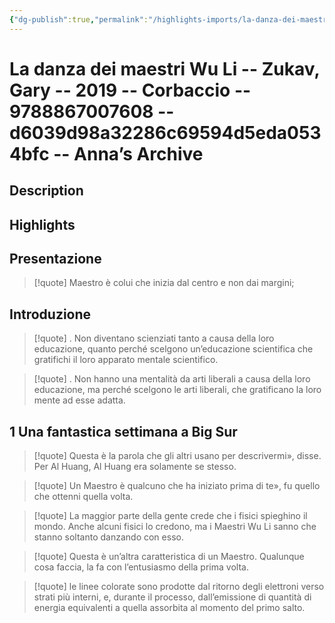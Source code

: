 ```yaml
---
{"dg-publish":true,"permalink":"/highlights-imports/la-danza-dei-maestri-wu-li-zukav-gary-2019-corbaccio-9788867007608-d6039d98a32286c69594d5eda0534bfc-anna-s-archive/","title":"La danza dei maestri Wu Li -- Zukav, Gary -- 2019 -- Corbaccio -- 9788867007608 -- d6039d98a32286c69594d5eda0534bfc -- Anna’s Archive"}
---
```



# La danza dei maestri Wu Li -- Zukav, Gary -- 2019 -- Corbaccio -- 9788867007608 -- d6039d98a32286c69594d5eda0534bfc -- Anna’s Archive

## Description

## Highlights

## Presentazione







> [!quote]
> Maestro è colui che inizia dal centro e non dai margini;
> 





## Introduzione







> [!quote]
> . Non diventano scienziati tanto a causa della loro educazione, quanto perché scelgono un’educazione scientifica che gratifichi il loro apparato mentale scientifico.
> 











> [!quote]
> . Non hanno una mentalità da arti liberali a causa della loro educazione, ma perché scelgono le arti liberali, che gratificano la loro mente ad esse adatta.
> 





## 1 Una fantastica settimana a Big Sur







> [!quote]
> Questa è la parola che gli altri usano per descrivermi», disse. Per Al Huang, Al Huang era solamente se stesso.
> 











> [!quote]
> Un Maestro è qualcuno che ha iniziato prima di te», fu quello che ottenni quella volta.
> 











> [!quote]
> La maggior parte della gente crede che i fisici spieghino il mondo. Anche alcuni fisici lo credono, ma i Maestri Wu Li sanno che stanno soltanto danzando con esso.
> 











> [!quote]
> Questa è un’altra caratteristica di un Maestro. Qualunque cosa faccia, la fa con l’entusiasmo della prima volta.
> 











> [!quote]
> le linee colorate sono prodotte dal ritorno degli elettroni verso strati più interni, e, durante il processo, dall’emissione di quantità di energia equivalenti a quella assorbita al momento del primo salto.
> 




